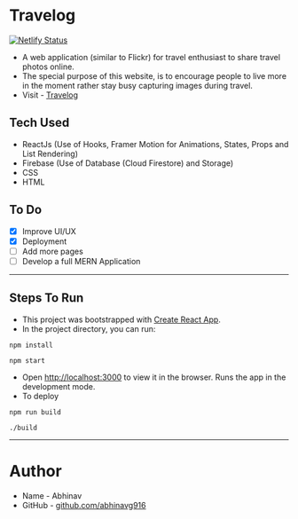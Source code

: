 # Travelog

[![Netlify Status](https://api.netlify.com/api/v1/badges/87c4746c-8220-474a-8fe3-92d9e4b20e92/deploy-status)](https://app.netlify.com/sites/nervous-fermi-a5a898/deploys)

- A web application (similar to Flickr) for travel enthusiast to share travel photos online.
- The special purpose of this website, is to encourage people to live more in the moment rather stay busy capturing images during travel.
- Visit - [Travelog](https://nervous-fermi-a5a898.netlify.app)

## Tech Used

- ReactJs (Use of Hooks, Framer Motion for Animations, States, Props and List Rendering)
- Firebase (Use of Database (Cloud Firestore) and Storage)
- CSS
- HTML

## To Do

- [x] Improve UI/UX
- [x] Deployment
- [ ] Add more pages
- [ ] Develop a full MERN Application

---

## Steps To Run

- This project was bootstrapped with [Create React App](https://github.com/facebook/create-react-app).
- In the project directory, you can run:

```
npm install
```

```
npm start
```

- Open [http://localhost:3000](http://localhost:3000) to view it in the browser. Runs the app in the development mode.
- To deploy

```
npm run build
```

```
./build
```

---

# Author

- Name - Abhinav
- GitHub - [github.com/abhinavg916](https://github.com/abhinavg916)
